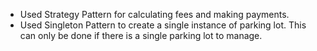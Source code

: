 - Used Strategy Pattern for calculating fees and making payments.
- Used Singleton Pattern to create a single instance of parking lot. This can only be done if there is a single parking lot to manage.
